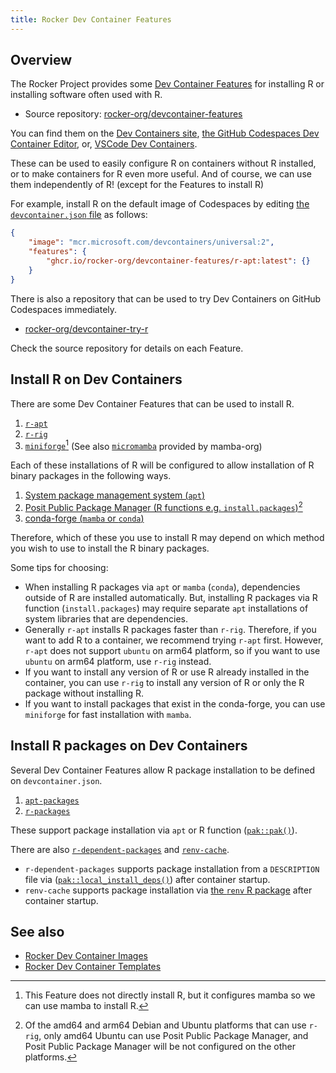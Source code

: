 ```yaml
---
title: Rocker Dev Container Features
---
```


## Overview

The Rocker Project provides some [Dev Container Features](https://containers.dev/implementors/features/)
for installing R or installing software often used with R.

- Source repository: [rocker-org/devcontainer-features](https://github.com/rocker-org/devcontainer-features)

You can find them on the [Dev Containers site](https://containers.dev/collections),
[the GitHub Codespaces Dev Container Editor](https://github.blog/changelog/2022-10-21-codespaces-configuration-with-the-dev-container-editor/),
or, [VSCode Dev Containers](https://code.visualstudio.com/docs/devcontainers/containers).

These can be used to easily configure R on containers without R installed,
or to make containers for R even more useful.
And of course, we can use them independently of R! (except for the Features to install R)

For example, install R on the default image of Codespaces
by editing [the `devcontainer.json` file](https://containers.dev/implementors/spec/#devcontainerjson) as follows:

```{.json filename=".devcontainer/devcontainer.json"}
{
    "image": "mcr.microsoft.com/devcontainers/universal:2",
    "features": {
        "ghcr.io/rocker-org/devcontainer-features/r-apt:latest": {}
    }
}
```

There is also a repository that can be used to try Dev Containers on GitHub Codespaces immediately.

- [rocker-org/devcontainer-try-r](https://github.com/rocker-org/devcontainer-try-r)

Check the source repository for details on each Feature.

## Install R on Dev Containers

There are some Dev Container Features that can be used to install R.

1. [`r-apt`](https://github.com/rocker-org/devcontainer-features/tree/main/src/r-apt)
2. [`r-rig`](https://github.com/rocker-org/devcontainer-features/tree/main/src/r-rig)
3. [`miniforge`](https://github.com/rocker-org/devcontainer-features/tree/main/src/miniforge)[^miniforge]
   (See also [`micromamba`](https://github.com/mamba-org/devcontainer-features/tree/main/src/micromamba) provided by mamba-org)

[^miniforge]: This Feature does not directly install R, but it configures mamba so we can use mamba to install R.

Each of these installations of R will be configured to allow installation of R binary packages in the following ways.

1. [System package management system (`apt`)](../../use/extending.md#system-package-management-system)
2. [Posit Public Package Manager (R functions e.g. `install.packages`)](../../use/extending.md#rstudio-public-package-manager)[^rspm]
3. [conda-forge (`mamba` or `conda`)](../../use/extending.md#conda-forge)

[^rspm]: Of the amd64 and arm64 Debian and Ubuntu platforms that can use `r-rig`,
only amd64 Ubuntu can use Posit Public Package Manager,
and Posit Public Package Manager will be not configured on the other platforms.

Therefore, which of these you use to install R
may depend on which method you wish to use to install the R binary packages.

Some tips for choosing:

- When installing R packages via `apt` or `mamba` (`conda`), dependencies outside of R are installed automatically.
  But, installing R packages via R function (`install.packages`)
  may require separate `apt` installations of system libraries that are dependencies.
- Generally `r-apt` installs R packages faster than `r-rig`.
  Therefore, if you want to add R to a container, we recommend trying `r-apt` first.
  However, `r-apt` does not support `ubuntu` on arm64 platform, so if you want to use `ubuntu` on arm64 platform,
  use `r-rig` instead.
- If you want to install any version of R or use R already installed in the container,
  you can use `r-rig` to install any version of R or only the R package without installing R.
- If you want to install packages that exist in the conda-forge,
  you can use `miniforge` for fast installation with `mamba`.

## Install R packages on Dev Containers

Several Dev Container Features allow R package installation to be defined on `devcontainer.json`.

1. [`apt-packages`](https://github.com/rocker-org/devcontainer-features/tree/main/src/r-apt)
2. [`r-packages`](https://github.com/rocker-org/devcontainer-features/tree/main/src/r-packages)

These support package installation via `apt` or R function ([`pak::pak()`](https://pak.r-lib.org/reference/pak.html)).

There are also [`r-dependent-packages`](https://github.com/rocker-org/devcontainer-features/tree/main/src/r-dependent-packages)
and [`renv-cache`](https://github.com/rocker-org/devcontainer-features/tree/main/src/renv-cache).

- `r-dependent-packages` supports package installation from a `DESCRIPTION` file via
  ([`pak::local_install_deps()`](https://pak.r-lib.org/reference/local_install_deps.html)) after container startup.
- `renv-cache` supports package installation via [the `renv` R package](https://rstudio.github.io/renv/) after container startup.

## See also

- [Rocker Dev Container Images](images.md)
- [Rocker Dev Container Templates](templates.md)
